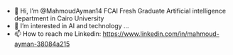 - 👋 Hi, I’m @MahmoudAyman14 FCAI Fresh Graduate Artificial intelligence department in Cairo University
- 👀 I’m interested in AI and technology ...
- 📫 How to reach me Linkedin: https://www.linkedin.com/in/mahmoud-ayman-38084a215

<!---
MahmoudAyman14/MahmoudAyman14 is a ✨ special ✨ repository because its `README.md` (this file) appears on your GitHub profile.
You can click the Preview link to take a look at your changes.
--->
